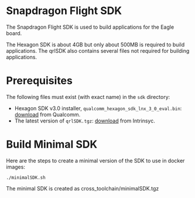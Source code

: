 # Snapdragon Flight SDK

The Snapdragon Flight SDK is used to build applications for the Eagle board.

The Hexagon SDK is about 4GB but only about 500MB is required to build applications.
The qrlSDK also contains several files not required for building applications.

# Prerequisites

The following files must exist (with exact name) in the `sdk` directory:
- Hexagon SDK v3.0 installer, `qualcomm_hexagon_sdk_lnx_3_0_eval.bin`: [download](https://developer.qualcomm.com/software/hexagon-dsp-sdk/tools) from Qualcomm.
- The latest version of `qrlSDK.tgz`: [download](https://support.intrinsyc.com/projects/snapdragon-flight/files) from Intrinsyc.

# Build Minimal SDK

Here are the steps to create a minimal version of the SDK to use in docker images:

```
./minimalSDK.sh
```

The minimal SDK is created as cross_toolchain/minimalSDK.tgz
